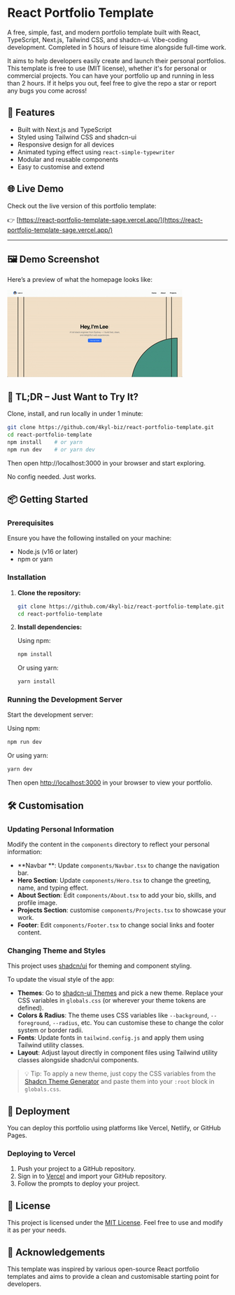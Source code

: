 # React Portfolio Template

A free, simple, fast, and modern portfolio template built with React, TypeScript, Next.js, Tailwind CSS, and shadcn-ui. Vibe-coding development. Completed in 5 hours of leisure time alongside full-time work.

It aims to help developers easily create and launch their personal portfolios. This template is free to use (MIT license), whether it's for personal or commercial projects. You can have your portfolio up and running in less than 2 hours. If it helps you out, feel free to give the repo a star or report any bugs you come across!

## 🚀 Features

- Built with Next.js and TypeScript
- Styled using Tailwind CSS and shadcn-ui
- Responsive design for all devices
- Animated typing effect using `react-simple-typewriter`
- Modular and reusable components
- Easy to customise and extend

## 🌐 Live Demo

Check out the live version of this portfolio template:

👉 [https://react-portfolio-template-sage.vercel.app/](https://react-portfolio-template-sage.vercel.app/)

---

## 🖼️ Demo Screenshot

Here’s a preview of what the homepage looks like:

![Portfolio Screenshot](public/images/project-demo.gif)

## 📌 TL;DR – Just Want to Try It?

Clone, install, and run locally in under 1 minute:

```bash
git clone https://github.com/4kyl-biz/react-portfolio-template.git
cd react-portfolio-template
npm install    # or yarn
npm run dev    # or yarn dev
```

Then open http://localhost:3000 in your browser and start exploring.

No config needed. Just works.

## 📦 Getting Started

### Prerequisites

Ensure you have the following installed on your machine:

- Node.js (v16 or later)
- npm or yarn

### Installation

1. **Clone the repository:**

   ```bash
   git clone https://github.com/4kyl-biz/react-portfolio-template.git
   cd react-portfolio-template
   ```

2. **Install dependencies:**

   Using npm:

   ```bash
   npm install
   ```

   Or using yarn:

   ```bash
   yarn install
   ```

### Running the Development Server

Start the development server:

Using npm:

```bash
npm run dev
```

Or using yarn:

```bash
yarn dev
```

Then open [http://localhost:3000](http://localhost:3000) in your browser to view your portfolio.

## 🛠️ Customisation

### Updating Personal Information

Modify the content in the `components` directory to reflect your personal information:

- **Navbar **: Update `components/Navbar.tsx` to change the navigation bar.
- **Hero Section**: Update `components/Hero.tsx` to change the greeting, name, and typing effect.
- **About Section**: Edit `components/About.tsx` to add your bio, skills, and profile image.
- **Projects Section**: customise `components/Projects.tsx` to showcase your work.
- **Footer**: Edit `components/Footer.tsx` to change social links and footer content.

### Changing Theme and Styles

This project uses [shadcn/ui](https://ui.shadcn.com/themes) for theming and component styling.

To update the visual style of the app:

- **Themes**: Go to [shadcn-ui Themes](https://ui.shadcn.com/themes) and pick a new theme. Replace your CSS variables in `globals.css` (or wherever your theme tokens are defined).
- **Colors & Radius**: The theme uses CSS variables like `--background`, `--foreground`, `--radius`, etc. You can customise these to change the color system or border radii.
- **Fonts**: Update fonts in `tailwind.config.js` and apply them using Tailwind utility classes.
- **Layout**: Adjust layout directly in component files using Tailwind utility classes alongside shadcn/ui components.

> 💡 Tip: To apply a new theme, just copy the CSS variables from the [Shadcn Theme Generator](https://ui.shadcn.com/themes) and paste them into your `:root` block in `globals.css`.

## 🚀 Deployment

You can deploy this portfolio using platforms like Vercel, Netlify, or GitHub Pages.

### Deploying to Vercel

1. Push your project to a GitHub repository.
2. Sign in to [Vercel](https://vercel.com/) and import your GitHub repository.
3. Follow the prompts to deploy your project.

## 📄 License

This project is licensed under the [MIT License](LICENSE). Feel free to use and modify it as per your needs.

## 🙌 Acknowledgements

This template was inspired by various open-source React portfolio templates and aims to provide a clean and customisable starting point for developers.
